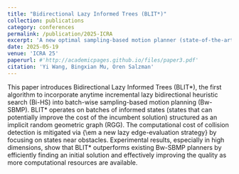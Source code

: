 ```yaml
---
title: "Bidirectional Lazy Informed Trees (BLIT*)"
collection: publications
category: conferences
permalink: /publication/2025-ICRA
excerpt: 'A new optimal sampling-based motion planner (state-of-the-art)'
date: 2025-05-19
venue: 'ICRA 25'
paperurl: #'http://academicpages.github.io/files/paper3.pdf'
citation: 'Yi Wang, Bingxian Mu, Oren Salzman'
---
```


This paper introduces Bidirectional Lazy Informed Trees (BLIT*), the first algorithm to incorporate anytime incremental lazy bidirectional heuristic search (Bi-HS) into batch-wise sampling-based motion planning (Bw-SBMP). BLIT* operates on batches of informed states (states that can potentially improve the cost of the incumbent solution) structured as an implicit random geometric graph (RGG). The computational cost of collision detection is mitigated via {\em a new lazy edge-evaluation strategy} by focusing  on states near obstacles. Experimental results, especially in high dimensions, show that BLIT* outperforms existing Bw-SBMP planners by efficiently finding an initial solution and effectively improving the quality as more computational resources are available.
